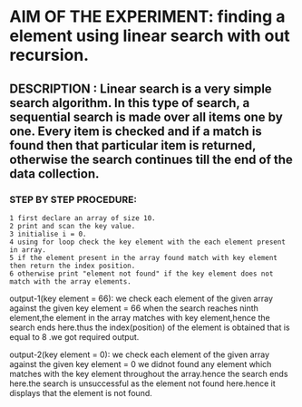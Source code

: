 # AIM OF THE EXPERIMENT:  finding a element using linear search with out recursion.

## DESCRIPTION :  Linear search is a very simple search algorithm. In this type of search, a sequential search is made over all items one by one. Every item is checked and if a match is found then that particular item is returned, otherwise the search continues till the end of the data collection.

### STEP BY STEP PROCEDURE:
    1 first declare an array of size 10.
    2 print and scan the key value.
    3 initialise i = 0.
    4 using for loop check the key element with the each element present in array.
    5 if the element present in the array found match with key element then return the index position.
    6 otherwise print "element not found" if the key element does not match with the array elements.

output-1(key element = 66):
we check each element of the given array against the given key element = 66
when the search reaches ninth element,the element in the array matches with key element,hence the search ends here.thus the index(position) of the element is obtained that is equal to 8 .we got required output.

output-2(key element = 0):
we check each element of the given array against the given key element = 0
we didnot found any element which matches with the key element throughout the array.hence the search ends here.the search is unsuccessful as the element not found here.hence it displays that the element is not found.

